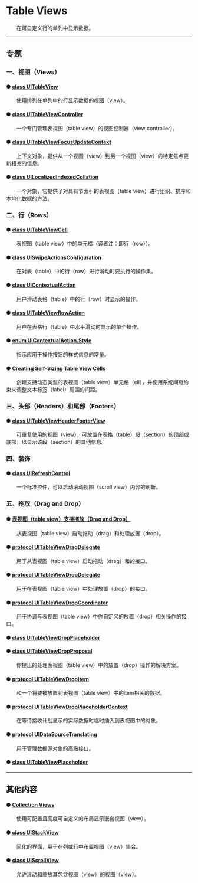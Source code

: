 # Table Views

　　在可自定义行的单列中显示数据。

---
## 专题

### 一、视图（Views）

#### ● [class UITableView](./UITableView/)

　　使用排列在单列中的行显示数据的视图（view）。

#### ● [class UITableViewController]()

　　一个专门管理表视图（table view）的视图控制器（view controller）。

#### ● [class UITableViewFocusUpdateContext]()

　　上下文对象，提供从一个视图（view）到另一个视图（view）的特定焦点更新相关的信息。

#### ● [class UILocalizedIndexedCollation]()

　　一个对象，它提供了对具有节索引的表视图（table view）进行组织、排序和本地化数据的方法。

### 二、行（Rows）

#### ● [class UITableViewCell]()

　　表视图（table view）中的单元格（译者注：即行（row））。

#### ● [class UISwipeActionsConfiguration]()

　　在对表（table）中的行（row）进行滑动时要执行的操作集。

#### ● [class UIContextualAction]()

　　用户滑动表格（table）中的行（row）时显示的操作。

#### ● [class UITableViewRowAction]()

　　用户在表格行（table）中水平滑动时显示的单个操作。

#### ● [enum UIContextualAction.Style]()

　　指示应用于操作按钮的样式信息的常量。

#### ● [Creating Self-Sizing Table View Cells]()

　　创建支持动态类型的表视图（table view）单元格（ell），并使用系统间距约束来调整文本标签（label）周围的间距。

### 三、头部（Headers）和尾部（Footers）

#### ● [class UITableViewHeaderFooterView]()

　　可重复使用的视图（view），可放置在表格（table）段（section）的顶部或底部，以显示该段（section）的其他信息。

### 四、装饰

#### ● [class UIRefreshControl]()

　　一个标准控件，可以启动滚动视图（scroll view）内容的刷新。

### 五、拖放（Drag and Drop）

#### ● [表视图（table view）支持拖放（Drag and Drop）]()

　　从表视图（table view）启动拖动（drag）和处理放置（drop）。

#### ● [protocol UITableViewDragDelegate]()

　　用于从表视图（table view）启动拖动（drag）和的接口。

#### ● [protocol UITableViewDropDelegate]()

　　用于在表视图（table view）中处理放置（drop）的接口。

#### ● [protocol UITableViewDropCoordinator]()

　　用于协调与表视图（table view）中你自定义的放置（drop）相关操作的接口。

#### ● [class UITableViewDropPlaceholder]()

#### ● [class UITableViewDropProposal]()

　　你提出的处理表视图（table view）中的放置（drop）操作的解决方案。

#### ● [protocol UITableViewDropItem]()

　　和一个将要被放置到表视图（table view）中的item相关的数据。

#### ● [protocol UITableViewDropPlaceholderContext]()

　　在等待接收计划显示的实际数据时临时插入到表视图中的对象。

#### ● [protocol UIDataSourceTranslating]()

　　用于管理数据源对象的高级接口。

#### ● [class UITableViewPlaceholder]()

---
## 其他内容

#### ● [Collection Views]()

　　使用可配置且高度可自定义的布局显示嵌套视图（view）。

#### ● [class UIStackView]()

　　简化的界面，用于在列或行中布置视图（view）集合。

#### ● [class UIScrollView]()

　　允许滚动和缩放其包含视图（view）的视图（view）。